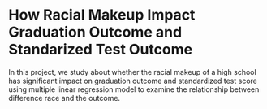 # How Racial Makeup Impact Graduation Outcome and Standarized Test Outcome

In this project, we study about whether the racial makeup of a high school has significant impact on graduation outcome and standardized test score using multiple linear regression model to examine the relationship between difference race and the outcome.
